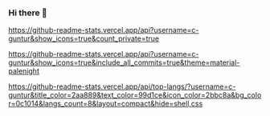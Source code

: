 ### Hi there 👋

https://github-readme-stats.vercel.app/api?username=c-guntur&show_icons=true&count_private=true

https://github-readme-stats.vercel.app/api?username=c-guntur&show_icons=true&include_all_commits=true&theme=material-palenight

https://github-readme-stats.vercel.app/api/top-langs/?username=c-guntur&title_color=2aa889&text_color=99d1ce&icon_color=2bbc8a&bg_color=0c1014&langs_count=8&layout=compact&hide=shell,css

